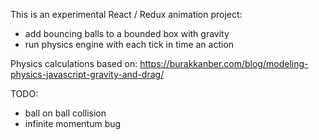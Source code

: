 
This is an experimental React / Redux animation project:
- add bouncing balls to a bounded box with gravity
- run physics engine with each tick in time an action


Physics calculations based on:
https://burakkanber.com/blog/modeling-physics-javascript-gravity-and-drag/


TODO:
- ball on ball collision
- infinite momentum bug